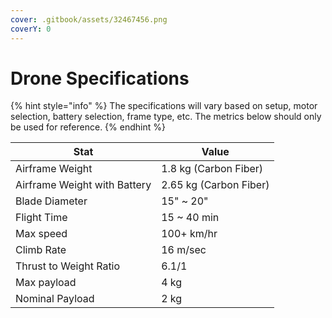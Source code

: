 ```yaml
---
cover: .gitbook/assets/32467456.png
coverY: 0
---
```


# Drone Specifications

{% hint style="info" %}
The specifications will vary based on setup, motor selection, battery selection, frame type, etc. The metrics below should only be used for reference.&#x20;
{% endhint %}

| Stat                         | Value                  |
| ---------------------------- | ---------------------- |
| Airframe Weight              | 1.8 kg (Carbon Fiber)  |
| Airframe Weight with Battery | 2.65 kg (Carbon Fiber) |
| Blade Diameter               | 15" \~ 20"             |
| Flight Time                  | 15 \~ 40 min           |
| Max speed                    | 100+ km/hr             |
| Climb Rate                   | 16 m/sec               |
| Thrust to Weight Ratio       | 6.1/1                  |
| Max payload                  | 4 kg                   |
| Nominal Payload              | 2 kg                   |



